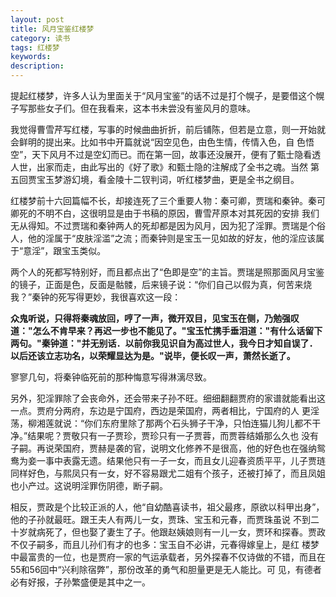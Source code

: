 ```yaml
---
layout: post
title: 风月宝鉴红楼梦
category: 读书
tags: 红楼梦
keywords: 
description: 
---
```


提起红楼梦，许多人认为里面关于“风月宝鉴”的话不过是打个幌子，是要借这个幌子写那些女子们。但在我看来，这本书未尝没有鉴风月的意味。

我觉得曹雪芹写红楼，写事的时候曲曲折折，前后铺陈，但若是立意，则一开始就会鲜明的提出来。比如书中开篇就说“因空见色，由色生情，传情入色，自 色悟空”，天下风月不过是空幻而已。而在第一回，故事还没展开，便有了甄士隐看透人世，出家而走，由此写出的《好了歌》和甄士隐的注解成了全书之魂。当然 第五回贾宝玉梦游幻境，看金陵十二钗判词，听红楼梦曲，更是全书之纲目。

红楼梦前十六回篇幅不长，却接连死了三个重要人物：秦可卿，贾瑞和秦钟。秦可卿死的不明不白，这很明显是由于书稿的原因，曹雪芹原本对其死因的安排 我们无从得知。不过贾瑞和秦钟两人的死却都是因为风月，因为犯了淫罪。贾瑞是个俗人，他的淫属于“皮肤淫滥”之流；而秦钟则是宝玉一见如故的好友，他的淫应该属于“意淫”，跟宝玉类似。

两个人的死都写特别好，而且都点出了“色即是空”的主旨。贾瑞是照那面风月宝鉴的镜子，正面是色，反面是骷髅，后来镜子说：“你们自己以假为真，何苦来烧我？”秦钟的死写得更妙，我很喜欢这一段：

__众鬼听说，只得将秦魂放回，哼了一声，微开双目，见宝玉在侧，乃勉强叹道："怎么不肯早来？再迟一步也不能见了。"宝玉忙携手垂泪道："有什么话留下两句。"秦钟道："并无别话．以前你我见识自为高过世人，我今日才知自误了．以后还该立志功名，以荣耀显达为是。"说毕，便长叹一声，萧然长逝了。__

寥寥几句，将秦钟临死前的那种悔意写得淋漓尽致。

另外，犯淫罪除了会丧命外，还会带来子孙不旺。细细翻翻贾府的家谱就能看出这一点。贾府分两府，东边是宁国府，西边是荣国府，两者相比，宁国府的人 更淫荡，柳湘莲就说：“你们东府里除了那两个石头狮子干净，只怕连猫儿狗儿都不干净。”结果呢？贾敬只有一子贾珍，贾珍只有一子贾蓉，而贾蓉结婚那么久也 没有子嗣。再说荣国府，贾赫是袭的官，说明文化修养不是很高，他的好色也在强纳鸳鸯为妾一事中表露无遗。结果他只有一子一女，而且女儿迎春资质平平，儿子贾琏同样好色，与熙凤只有一女，好不容易跟尤二姐有个孩子，还被打掉了，而且凤姐也小产过。这说明淫罪伤阴德，断子嗣。

相反，贾政是个比较正派的人，他“自幼酷喜读书，祖父最疼，原欲以科甲出身”，他的子孙就最旺。跟王夫人有两儿一女，贾珠、宝玉和元春，而贾珠虽说 不到二十岁就病死了，但也娶了妻生了子。他跟赵姨娘则有一儿一女，贾环和探春。贾政不仅子嗣多，而且儿孙们有才的也多：宝玉自不必讲，元春得嫁皇上，是红 楼梦中最富贵的一位，也是贾府一家的气运承载者，另外探春不仅诗做的不错，而且在55和56回中“兴利除宿弊”，那份改革的勇气和胆量更是无人能比。可 见，有德者必有好报，子孙繁盛便是其中之一。

